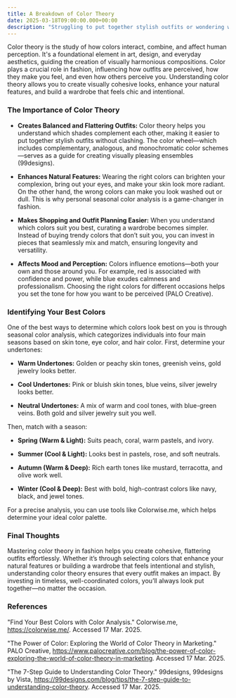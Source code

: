 ```yaml
---
title: A Breakdown of Color Theory
date: 2025-03-18T09:00:00.000+00:00
description: "Struggling to put together stylish outfits or wondering why some colors make you glow while others fall flat? This blog explores how understanding color theory can transform your approach to fashion—from creating flattering outfits to building a wardrobe that truly works for you. Discover how color influences mood, enhances your natural features, and simplifies shopping through tools like seasonal color analysis. Whether you're a style enthusiast or just want to look effortlessly put together, this post will show you how mastering color theory can make every outfit a confident statement. Ready to unlock your most polished self? Click the title to learn more!"
---
```

Color theory is the study of how colors interact, combine, and affect human perception. It's a foundational element in art, design, and everyday aesthetics, guiding the creation of visually harmonious compositions. Color plays a crucial role in fashion, influencing how outfits are perceived, how they make you feel, and even how others perceive you. Understanding color theory allows you to create visually cohesive looks, enhance your natural features, and build a wardrobe that feels chic and intentional.

### **The Importance of Color Theory**

- **Creates Balanced and Flattering Outfits:** Color theory helps you understand which shades complement each other, making it easier to put together stylish outfits without clashing. The color wheel—which includes complementary, analogous, and monochromatic color schemes—serves as a guide for creating visually pleasing ensembles (99designs).

- **Enhances Natural Features:** Wearing the right colors can brighten your complexion, bring out your eyes, and make your skin look more radiant. On the other hand, the wrong colors can make you look washed out or dull. This is why personal seasonal color analysis is a game-changer in fashion.

- **Makes Shopping and Outfit Planning Easier:** When you understand which colors suit you best, curating a wardrobe becomes simpler. Instead of buying trendy colors that don’t suit you, you can invest in pieces that seamlessly mix and match, ensuring longevity and versatility.

- **Affects Mood and Perception:** Colors influence emotions—both your own and those around you. For example, red is associated with confidence and power, while blue exudes calmness and professionalism. Choosing the right colors for different occasions helps you set the tone for how you want to be perceived (PALO Creative).

### **Identifying Your Best Colors**
One of the best ways to determine which colors look best on you is through seasonal color analysis, which categorizes individuals into four main seasons based on skin tone, eye color, and hair color.
First, determine your undertones:

- **Warm Undertones:** Golden or peachy skin tones, greenish veins, gold jewelry looks better.

- **Cool Undertones:** Pink or bluish skin tones, blue veins, silver jewelry looks better.

- **Neutral Undertones:** A mix of warm and cool tones, with blue-green veins. Both gold and silver jewelry suit you well.

Then, match with a season:

- **Spring (Warm & Light):** Suits peach, coral, warm pastels, and ivory.

- **Summer (Cool & Light):** Looks best in pastels, rose, and soft neutrals.

- **Autumn (Warm & Deep):** Rich earth tones like mustard, terracotta, and olive work well.

- **Winter (Cool & Deep):** Best with bold, high-contrast colors like navy, black, and jewel tones.

For a precise analysis, you can use tools like Colorwise.me, which helps determine your ideal color palette.

### **Final Thoughts**
Mastering color theory in fashion helps you create cohesive, flattering outfits effortlessly. Whether it’s through selecting colors that enhance your natural features or building a wardrobe that feels intentional and stylish, understanding color theory ensures that every outfit makes an impact. By investing in timeless, well-coordinated colors, you’ll always look put together—no matter the occasion.

### **References**
"Find Your Best Colors with Color Analysis." Colorwise.me, https://colorwise.me/. Accessed 17 Mar. 2025.

"The Power of Color: Exploring the World of Color Theory in Marketing." PALO Creative, https://www.palocreative.com/blog/the-power-of-color-exploring-the-world-of-color-theory-in-marketing. Accessed 17 Mar. 2025.

"The 7-Step Guide to Understanding Color Theory." 99designs, 99designs by Vista, https://99designs.com/blog/tips/the-7-step-guide-to-understanding-color-theory. Accessed 17 Mar. 2025.